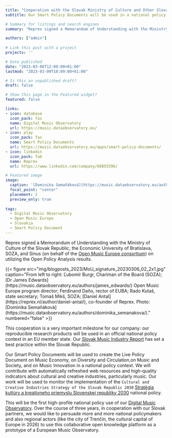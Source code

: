 ```yaml
---
title: "Cooperation with the Slovak Ministry of Culture and Other Slovak Partners"
subtitle: Our Smart Policy Documents will be used in a national policy context

# Summary for listings and search engines
summary: "Reprex signed a Memorandum of Understanding with the Ministry of Culture of the Slovak Republic, the Economic University of Bratislava, SOZA, and Sinus (on behalf of the Open Music Europe) consortium on utilizing the Open Policy Analysis results."

authors: ["admin"]
 
# Link this post with a project
projects: ''

# Date published
date: "2023-03-06T12:00:00+01:00"
lastmod: "2023-03-09T18:09:00+01:00"

# Is this an unpublished draft?
draft: false

# Show this page in the Featured widget?
featured: false

links:
- icon: database
  icon_pack: fas
  name: Digital Music Observatory
  url: https://music.dataobservatory.eu/
- icon: play
  icon_pack: fas
  name: Smart Policy Documents
  url: https://music.dataobservatory.eu/apps/smart-policy-documents/
- icon: linkedin
  icon_pack: fab
  name: Reprex
  url: https://www.linkedin.com/company/68855596/

# Featured image
image:
  caption: '[Dominika Semaňáková](https://music.dataobservatory.eu/authors/dominika_semanakova/)'
  focal_point: "center"
  placement: 2
  preview_only: true
  
tags:
  - Digital Music Observatory
  - Open Music Europe
  - Slovakia
  - Smart Policy Document
---
```


Reprex signed a Memorandum of Understanding with the Ministry of Culture of the Slovak Republic, the Economic University of Bratislava, SOZA, and Sinus (on behalf of the [Open Music Europe consortium](https://reprex.nl/project/openmusiceurope/)) on utilizing the Open Policy Analysis results.

<td style="text-align: center;">{{< figure src="img/blogposts_2023/MoU_signature_20230306_02_2x1.jpg" caption="From left to right: Ľubomír Burgr, Chariman of the Board (SOZA); [Dr James Edwards](https://music.dataobservatory.eu/authors/james_edwards/) Open Music Europe program director; Ferdinand Daňo, rector of EUBA; Rado Kutaš, state secretary; Tomaš Mikš, SOZA; [Daniel Antal](https://reprex.nl/author/daniel-antal/), co-founder of Reprex. Photo: [Dominika Semaňáková](https://music.dataobservatory.eu/authors/dominika_semanakova/)." numbered="false" >}}</td>

This cooperation is a very important milestone for our company: our reproducible research products will be used in an official national policy context in an EU member state. Our [Slovak Music Industry Report](https://music.dataobservatory.eu/publication/slovak_music_industry_2019/) has set a best practice within the Slovak Republic.

Our Smart Policy Documents will be used to create the Live Policy Document on Music Economy, on Diversity and Circulation,on  Music and Society, and on Music Innovation in a national policy context. We will contribute with automatically refreshed web resources and high-quality indicators about cultural and creative industries, particularly music.  Our work will be used to monitor the implementation of the `Cultural and Creative Industries Strategy of the Slovak Republic 2030` [Stratégia kultúry a kreatívneho priemyslu Slovenskej republiky 2030](https://www.culture.gov.sk/ministerstvo/strategia-kultury-a-kreativneho-priemyslu-2030/) national policy.

This will be the first high-profile national policy use of our [Digital Music Observatory](https://music.dataobservatory.eu/). Over the course of three years, in cooperation with our Slovak partners, we would like to persuade more and more national policymakers and also regional actors (like the city of Trenčín, the cultural capital of Europe in 2026) to use this collaborative open knowledge platform as a prototype of a European Music Observatory.

